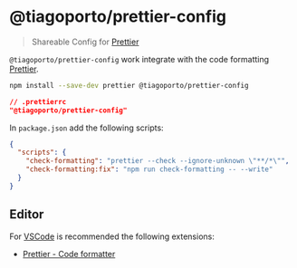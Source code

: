 # @tiagoporto/prettier-config

> Shareable Config for [Prettier](https://prettier.io)

`@tiagoporto/prettier-config` work integrate with the code formatting [Prettier](https://prettier.io).

```bash
npm install --save-dev prettier @tiagoporto/prettier-config
```

```json
// .prettierrc
"@tiagoporto/prettier-config"
```

In `package.json` add the following scripts:

```json
{
  "scripts": {
    "check-formatting": "prettier --check --ignore-unknown \"**/*\"",
    "check-formatting:fix": "npm run check-formatting -- --write"
  }
}
```

## Editor

For [VSCode](https://code.visualstudio.com) is recommended the following extensions:

- [Prettier - Code formatter](https://marketplace.visualstudio.com/items?itemName=esbenp.prettier-vscode)

